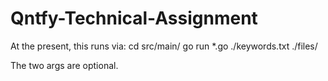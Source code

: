 # Qntfy-Technical-Assignment
At the present, this runs via:
cd src/main/
go run *.go ./keywords.txt ./files/

The two args are optional.
